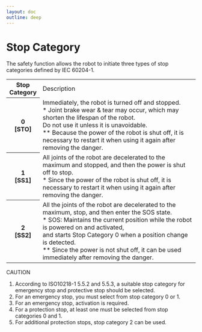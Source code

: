 ```yaml
---
layout: doc
outline: deep
---
```


# Stop Category

The safety function allows the robot to initiate three types of stop categories defined by IEC 60204-1.

<table class="th-align">
  <tr>
    <th>Stop<br>Category</th>
    <td>Description</td>
  </tr>
  <tr>
    <th>0<br>[STO]</th>
    <td>Immediately, the robot is turned off and stopped.<br>
    * Joint brake wear & tear may occur, which may shorten the lifespan of the robot.<br>Do not use it unless it is unavoidable.<br>
    ** Because the power of the robot is shut off, it is necessary to restart it when using it again after removing the danger.</td>
  </tr>
  <tr>
    <th>1<br>[SS1]</th>
    <td>All joints of the robot are decelerated to the maximum and stopped, and then the power is shut off to stop.<br>
    * Since the power of the robot is shut off, it is necessary to restart it when using it again after removing the danger.</td>
  </tr>
  <tr>
    <th>2<br>[SS2]</th>
    <td>All the joints of the robot are decelerated to the maximum, stop, and then enter the SOS state.<br>
    * SOS: Maintains the current position while the robot is powered on and activated,<br>and starts Stop Category 0 when a position change is detected.<br>
    ** Since the power is not shut off, it can be used immediately after removing the danger.</td>
  </tr>
</table>

<div class="warning custom-block">
  <p class="custom-block-title">CAUTION</p>
  <ol>
    <li>
      According to ISO10218-1 5.5.2 and 5.5.3, a suitable stop category for emergency stop and protective stop should be selected.
    </li>
    <li>
      For an emergency stop, you must select from stop category 0 or 1.
    </li>
    <li>
      For an emergency stop, activation is required.
    </li>
    <li>
      For a protection stop, at least one must be selected from stop categories 0 and 1.
    </li>
    <li>
      For additional protection stops, stop category 2 can be used.
    </li>
  </ol>
</div>
